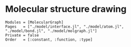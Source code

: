
# Molecular structure drawing


```@autodocs
Modules = [MolecularGraph]
Pages   = ["./model/interface.jl", "./model/atom.jl", "./model/bond.jl", "./model/molgraph.jl"]
Private = false
Order   = [:constant, :function, :type]
```
